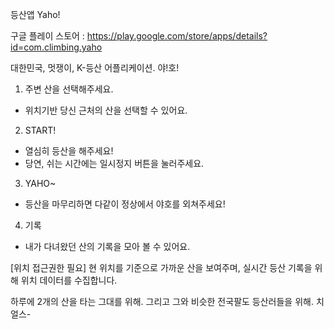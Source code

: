 등산앱 Yaho!

구글 플레이 스토어 : https://play.google.com/store/apps/details?id=com.climbing.yaho

대한민국, 멋쟁이, K-등산 어플리케이션. 야!호!

1. 주변 산을 선택해주세요.
- 위치기반 당신 근처의 산을 선택할 수 있어요.
2. START!
- 열심히 등산을 해주세요!
- 당연, 쉬는 시간에는 일시정지 버튼을 눌러주세요.
3. YAHO~
- 등산을 마무리하면 다같이 정상에서 야호를 외쳐주세요!
4. 기록
- 내가 다녀왔던 산의 기록을 모아 볼 수 있어요.

[위치 접근권한 필요] 현 위치를 기준으로 가까운 산을 보여주며, 실시간 등산 기록을 위해 위치 데이터를 수집합니다.

하루에 2개의 산을 타는 그대를 위해.
그리고 그와 비슷한 전국팔도 등산러들을 위해.
치얼스-
